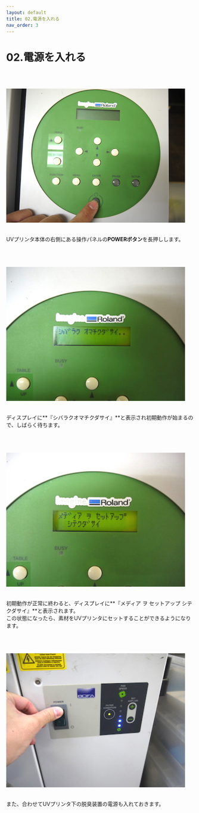 ```yaml
---
layout: default
title: 02.電源を入れる
nav_order: 3
---
```


# 02.電源を入れる
<br><br>

<img src="assets/02-1.jpg" width="480" alt="hi" class="inline"/><br>
<br>

UVプリンタ本体の右側にある操作パネルの**POWERボタン**を長押しします。<br>
<br>
<br>
<br>

<img src="assets/02-2.jpg" width="480" alt="hi" class="inline"/><br>
<br>

ディスプレイに**『シバラクオマチクダサイ』**と表示され初期動作が始まるので、しばらく待ちます。<br>
<br>
<br>
<br>

<img src="assets/02-3.jpg" width="480" alt="hi" class="inline"/><br>
<br>

初期動作が正常に終わると、ディスプレイに**『メディア ヲ セットアップ シテクダサイ』**と表示されます。<br>
この状態になったら、素材をUVプリンタにセットすることができるようになります。<br>
<br>
<br>
<br>

<img src="assets/02-4.jpg" width="480" alt="hi" class="inline"/><br>
<br>

また、合わせてUVプリンタ下の脱臭装置の電源も入れておきます。<br>
<br>
<br>
<br>
